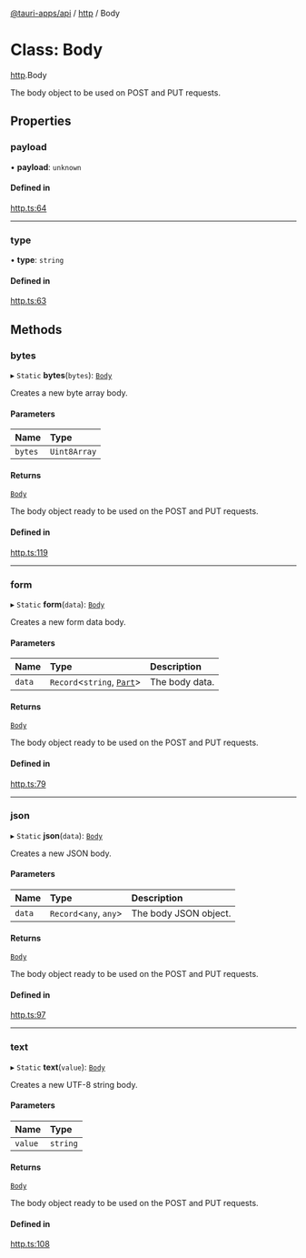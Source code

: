 [@tauri-apps/api](../README.md) / [http](../modules/http.md) / Body

# Class: Body

[http](../modules/http.md).Body

The body object to be used on POST and PUT requests.

## Properties

### payload

• **payload**: `unknown`

#### Defined in

[http.ts:64](https://github.com/tauri-apps/tauri/blob/be07343/tooling/api/src/http.ts#L64)

___

### type

• **type**: `string`

#### Defined in

[http.ts:63](https://github.com/tauri-apps/tauri/blob/be07343/tooling/api/src/http.ts#L63)

## Methods

### bytes

▸ `Static` **bytes**(`bytes`): [`Body`](http.Body.md)

Creates a new byte array body.

#### Parameters

| Name | Type |
| :------ | :------ |
| `bytes` | `Uint8Array` |

#### Returns

[`Body`](http.Body.md)

The body object ready to be used on the POST and PUT requests.

#### Defined in

[http.ts:119](https://github.com/tauri-apps/tauri/blob/be07343/tooling/api/src/http.ts#L119)

___

### form

▸ `Static` **form**(`data`): [`Body`](http.Body.md)

Creates a new form data body.

#### Parameters

| Name | Type | Description |
| :------ | :------ | :------ |
| `data` | `Record`<`string`, [`Part`](../modules/http.md#part)\> | The body data. |

#### Returns

[`Body`](http.Body.md)

The body object ready to be used on the POST and PUT requests.

#### Defined in

[http.ts:79](https://github.com/tauri-apps/tauri/blob/be07343/tooling/api/src/http.ts#L79)

___

### json

▸ `Static` **json**(`data`): [`Body`](http.Body.md)

Creates a new JSON body.

#### Parameters

| Name | Type | Description |
| :------ | :------ | :------ |
| `data` | `Record`<`any`, `any`\> | The body JSON object. |

#### Returns

[`Body`](http.Body.md)

The body object ready to be used on the POST and PUT requests.

#### Defined in

[http.ts:97](https://github.com/tauri-apps/tauri/blob/be07343/tooling/api/src/http.ts#L97)

___

### text

▸ `Static` **text**(`value`): [`Body`](http.Body.md)

Creates a new UTF-8 string body.

#### Parameters

| Name | Type |
| :------ | :------ |
| `value` | `string` |

#### Returns

[`Body`](http.Body.md)

The body object ready to be used on the POST and PUT requests.

#### Defined in

[http.ts:108](https://github.com/tauri-apps/tauri/blob/be07343/tooling/api/src/http.ts#L108)
